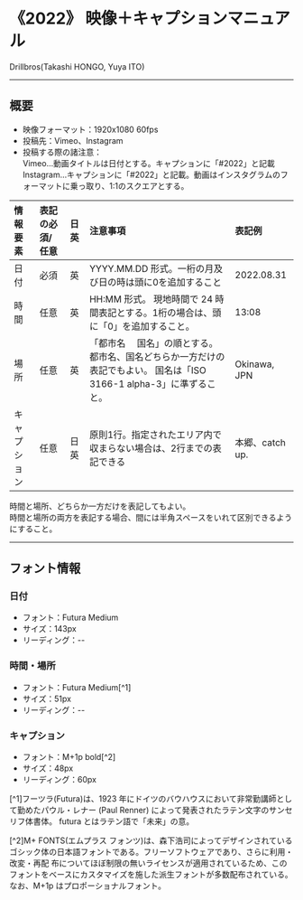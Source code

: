 # 《2022》 映像＋キャプションマニュアル
Drillbros(Takashi HONGO, Yuya ITO)

- - -

## 概要
* 映像フォーマット：1920x1080 60fps
* 投稿先：Vimeo、Instagram
* 投稿する際の諸注意：  
Vimeo...動画タイトルは日付とする。キャプションに「#2022」と記載  
Instagram...キャプションに「#2022」と記載。動画はインスタグラムのフォーマットに乗っ取り、1:1のスクエアとする。

|情報要素|表記の必須/任意|日英|注意事項|表記例|
|:---|:---|:---|:---|:---|
|日付|必須|英|YYYY.MM.DD 形式。一桁の月及び日の時は頭に0を追加すること|2022.08.31|
|時間|任意|英|HH:MM 形式。  現地時間で 24 時間表記とする。1桁の場合は、頭に「0」を追加すること。|13:08|
|場所|任意|英|「都市名　 国名」の順とする。 都市名、国名どちらか一方だけの表記でもよい。 国名は「ISO 3166-1 alpha-3」に準ずること。|Okinawa, JPN|
|キャプション|任意|日英|原則1行。指定されたエリア内で収まらない場合は、2行までの表記できる|本郷、catch up.|

時間と場所、どちらか一方だけを表記してもよい。  
時間と場所の両方を表記する場合、間には半角スペースをいれて区別できるようにすること。

- - -

## フォント情報
### 日付
* フォント：Futura Medium
* サイズ：143px
* リーディング：--

### 時間・場所
* フォント：Futura Medium[^1]
* サイズ：51px
* リーディング：--

### キャプション
* フォント：M+1p bold[^2]
* サイズ：48px
* リーディング：60px


[^1]フーツラ(Futura)は、1923 年にドイツのバウハウスにおいて非常勤講師として勤めたパウル・レナー (Paul Renner) によって発表されたラテン文字のサンセリフ体書体。 futura とはラテン語で「未来」の意。

[^2]M+ FONTS(エムプラス フォンツ)は、森下浩司によってデザインされているゴシック体の日本語フォントである。フリーソフトウェアであり、さらに利用・改変・再配 布についてほぼ制限の無いライセンスが適用されているため、このフォントをベースにカスタマイズを施した派生フォントが多数配布されている。なお、M+1p はプロポーショナルフォント。

